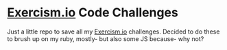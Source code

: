 # <a href="https://exercism.io/profiles/oheydrew">Exercism.io</a> Code Challenges

Just a little repo to save all my <a href="https://exercism.io/profiles/oheydrew">Exercism.io</a> challenges. Decided to do these to brush up on my ruby, mostly- but also some JS because- why not?